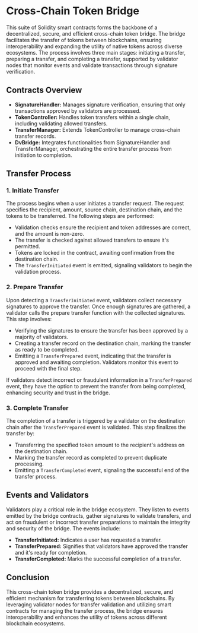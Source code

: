 # Cross-Chain Token Bridge

This suite of Solidity smart contracts forms the backbone of a decentralized, secure, and efficient cross-chain token bridge. The bridge facilitates the transfer of tokens between blockchains, ensuring interoperability and expanding the utility of native tokens across diverse ecosystems. The process involves three main stages: initiating a transfer, preparing a transfer, and completing a transfer, supported by validator nodes that monitor events and validate transactions through signature verification.

## Contracts Overview

- **SignatureHandler:** Manages signature verification, ensuring that only transactions approved by validators are processed.
- **TokenController:** Handles token transfers within a single chain, including validating allowed transfers.
- **TransferManager:** Extends TokenController to manage cross-chain transfer records.
- **DvBridge:** Integrates functionalities from SignatureHandler and TransferManager, orchestrating the entire transfer process from initiation to completion.

## Transfer Process

### 1. Initiate Transfer

The process begins when a user initiates a transfer request. The request specifies the recipient, amount, source chain, destination chain, and the tokens to be transferred. The following steps are performed:

- Validation checks ensure the recipient and token addresses are correct, and the amount is non-zero.
- The transfer is checked against allowed transfers to ensure it's permitted.
- Tokens are locked in the contract, awaiting confirmation from the destination chain.
- The `TransferInitiated` event is emitted, signaling validators to begin the validation process.

### 2. Prepare Transfer

Upon detecting a `TransferInitiated` event, validators collect necessary signatures to approve the transfer. Once enough signatures are gathered, a validator calls the prepare transfer function with the collected signatures. This step involves:

- Verifying the signatures to ensure the transfer has been approved by a majority of validators.
- Creating a transfer record on the destination chain, marking the transfer as ready to be completed.
- Emitting a `TransferPrepared` event, indicating that the transfer is approved and awaiting completion. Validators monitor this event to proceed with the final step.

If validators detect incorrect or fraudulent information in a `TransferPrepared` event, they have the option to prevent the transfer from being completed, enhancing security and trust in the bridge.

### 3. Complete Transfer

The completion of a transfer is triggered by a validator on the destination chain after the `TransferPrepared` event is validated. This step finalizes the transfer by:

- Transferring the specified token amount to the recipient's address on the destination chain.
- Marking the transfer record as completed to prevent duplicate processing.
- Emitting a `TransferCompleted` event, signaling the successful end of the transfer process.

## Events and Validators

Validators play a critical role in the bridge ecosystem. They listen to events emitted by the bridge contracts, gather signatures to validate transfers, and act on fraudulent or incorrect transfer preparations to maintain the integrity and security of the bridge. The events include:

- **TransferInitiated:** Indicates a user has requested a transfer.
- **TransferPrepared:** Signifies that validators have approved the transfer and it's ready for completion.
- **TransferCompleted:** Marks the successful completion of a transfer.

## Conclusion

This cross-chain token bridge provides a decentralized, secure, and efficient mechanism for transferring tokens between blockchains. By leveraging validator nodes for transfer validation and utilizing smart contracts for managing the transfer process, the bridge ensures interoperability and enhances the utility of tokens across different blockchain ecosystems.
